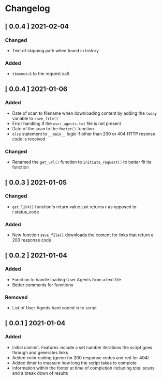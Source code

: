 # Changelog
## [ 0.0.4 ] 2021-02-04
### Changed
- Text of skipping path when found in history
### Added
- `timeout=5` to the request call
## [ 0.0.4 ] 2021-01-06
### Added
- Date of scan to filename when downloading content by adding the `today` variable to `save_file()`
- Error handling if the `user_agents.txt` file is not present
- Date of the scan to the `footer()` function 
- `else` statement to `__main__` logic if other than 200 or 404 HTTP resonse code is received
### Changed
- Renamed the `get_url()` function to `initiate_request()` to better fit its function
## [ 0.0.3 ] 2021-01-05
### Changed
- `get_link()` function's return value just returns r as opposed to r.status_code
### Added
- New function `save_file()` downloads the content for links that return a 200 response code
## [ 0.0.2 ] 2021-01-04
### Added
- Function to handle loading User Agents from a text file
- Better comments for functions
### Removed
- List of User Agents hard coded in to script
## [ 0.0.1 ] 2021-01-04
### Added
- Initial commit. Features include a set number iterations the script goes through and generates links
- Added color coding (green for 200 response codes and red for 404)
- Added timer to measure how long the script takes to complete
- Information within the footer at time of completion including total scans and a break down of results
